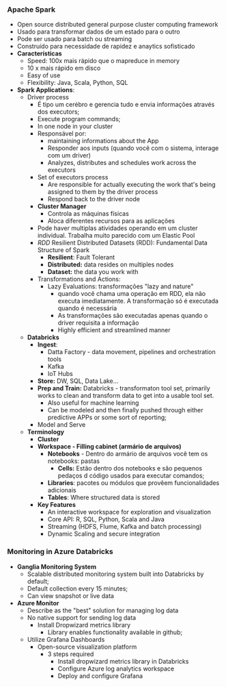 ### Apache Spark

  - Open source distributed general purpose cluster computing framework
  - Usado para transformar dados de um estado para o outro
  - Pode ser usado para batch ou streaming
  - Construído para necessidade de rapidez e anaytics sofisticado
  - __Características__
    - Speed: 100x mais rápido que o mapreduce in memory
    - 10 x mais rápido em disco
    - Easy of use
    - Flexibility: Java, Scala, Python, SQL
  - __Spark Applications__:
    - Driver process
      - É tipo um cerébro e gerencia tudo e envia informações através dos executors;
      - Execute program commands;
      - In one node in your cluster
      - Responsável por:
        - maintaining informations about the App
        - Responder aos inputs (quando você com o sistema, interage com um driver)
        - Analyzes, distributes and schedules work across the executors
      - Set of executors process
        - Are responsible for actually executing the work that's being assigned to them by the driver process
        - Respond back to the driver node
      - __Cluster Manager__
        - Controla as máquinas físicas
        - Aloca diferentes recursos para as aplicações
      - Pode haver multiplas atividades operando em um cluster individual. Trabalha muito parecido com um Elastic Pool
      - *RDD* Resilient Distributed Datasets (RDD): Fundamental Data Structure of Spark
        - __Resilient__: Fault Tolerant
        - __Distributed:__ data resides on multiples nodes
        - __Dataset:__ the data you work with
      - Transformations and Actions:
        - Lazy Evaluations: transformações "lazy and nature"
          - quando você chama uma operação em RDD, ela não executa imediatamente. A transformação só é executada quando é necessária
          - As transformações são executadas apenas quando o driver requisita a informação
          - Highly efficient and streamlined manner
    - __Databricks__
      - __Ingest__:
        - Datta Factory - data movement, pipelines and orchestration tools
        - Kafka
        - IoT Hubs
      - __Store:__ DW, SQL, Data Lake...
      - __Prep and Train:__ Databricks - transformaton tool set, primarily works to clean and transform data to get into a usable tool set.
        - Also useful for machine learning
        - Can be modeled and then finally pushed through either predictive APPs or some sort of reporting;
      - Model and Serve
    - __Terminology__
      - __Cluster__
      - __Workspace - Filling cabinet (armário de arquivos)__
        - __Notebooks__ - Dentro do armário de arquivos você tem os notebooks: pastas
          - __Cells:__ Estão dentro dos notebooks e são pequenos pedaços d código usados para executar comandos;
        - __Libraries__: pacotes ou módulos que provêem funcionalidades adicionais
        - __Tables__: Where structured data is stored
      - __Key Features__
        - An interactive workspace for exploration and visualization
        - Core API: R, SQL, Python, Scala and Java
        - Streaming (HDFS, Flume, Kafka and batch processing)
        - Dynamic Scaling and secure integration
### Monitoring in Azure Databricks
  - __Ganglia Monitoring System__
    - Scalable distributed monitoring system built into Databricks by default;
    - Default collection every 15 minutes;
    - Can view snapshot or live data
  - __Azure Monitor__
    - Describe as the "best" solution for managing log data
    - No native support for sending log data
      - Install Dropwizard metrics library
        - Library enables functionality available in github;
    - Utilize Grafana Dashboards
      - Open-source visualization platform
        - 3 steps required
          - Install dropwizard metrics library in Databricks
          - Configure Azure log analytics workspace
          - Deploy and configure Grafana
